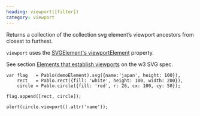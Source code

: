 ```yaml
--- 
heading: viewport([filter])
category: viewport
---
```


Returns a collection of the collection svg element’s viewport ancestors from closest to furthest.

`viewport` uses the [SVGElement's viewportElement](https://developer.mozilla.org/en-US/docs/Web/API/SVGElement) property.

See section [Elements that establish viewports](http://www.w3.org/TR/SVG/coords.html#ElementsThatEstablishViewports) on the w3 SVG spec.

    var flag   = Pablo(demoElement).svg({name:'japan', height: 100}),
        rect   = Pablo.rect({fill: 'white', height: 100, width: 200}),
        circle = Pablo.circle({fill: 'red', r: 26, cx: 100, cy: 50});

    flag.append([rect, circle]);

    alert(circle.viewport().attr('name'));